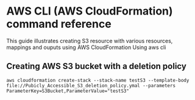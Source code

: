 # AWS CLI (AWS CloudFormation) command reference
This guide illustrates creating S3 resource with various resources, mappings and ouputs using AWS CloudFormation Using aws cli

## Creating AWS S3 bucket with a deletion policy
`aws cloudformation create-stack --stack-name testS3 --template-body file://Pubicly_Accessible_S3_deletion_policy.ymal --parameters ParameterKey=S3Bucket,ParameterValue="testS3"`
